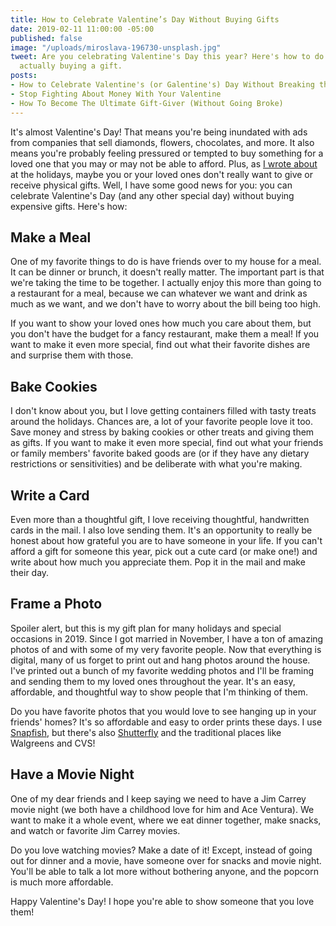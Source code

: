 ```yaml
---
title: How to Celebrate Valentine’s Day Without Buying Gifts
date: 2019-02-11 11:00:00 -05:00
published: false
image: "/uploads/miroslava-196730-unsplash.jpg"
tweet: Are you celebrating Valentine's Day this year? Here's how to do it without
  actually buying a gift.
posts:
- How to Celebrate Valentine's (or Galentine's) Day Without Breaking the Bank
- Stop Fighting About Money With Your Valentine
- How To Become The Ultimate Gift-Giver (Without Going Broke)
---
```


It's almost Valentine's Day! That means you're being inundated with ads from companies that sell diamonds, flowers, chocolates, and more. It also means you're probably feeling pressured or tempted to buy something for a loved one that you may or may not be able to afford. Plus, as [I wrote about](https://www.maggiegermano.com/blog/how-to-talk-to-loved-ones-if-you-dont-want-to-receive-gifts/) at the holidays, maybe you or your loved ones don't really want to give or receive physical gifts. Well, I have some good news for you: you can celebrate Valentine's Day (and any other special day) without buying expensive gifts. Here's how:

## Make a Meal

One of my favorite things to do is have friends over to my house for a meal. It can be dinner or brunch, it doesn't really matter. The important part is that we're taking the time to be together. I actually enjoy this more than going to a restaurant for a meal, because we can whatever we want and drink as much as we want, and we don't have to worry about the bill being too high.

If you want to show your loved ones how much you care about them, but you don't have the budget for a fancy restaurant, make them a meal! If you want to make it even more special, find out what their favorite dishes are and surprise them with those.

## Bake Cookies

I don't know about you, but I love getting containers filled with tasty treats around the holidays. Chances are, a lot of your favorite people love it too. Save money and stress by baking cookies or other treats and giving them as gifts. If you want to make it even more special, find out what your friends or family members' favorite baked goods are (or if they have any dietary restrictions or sensitivities) and be deliberate with what you're making. 

## Write a Card

Even more than a thoughtful gift, I love receiving thoughtful, handwritten cards in the mail. I also love sending them. It's an opportunity to really be honest about how grateful you are to have someone in your life. If you can't afford a gift for someone this year, pick out a cute card (or make one!) and write about how much you appreciate them. Pop it in the mail and make their day. 

## Frame a Photo

Spoiler alert, but this is my gift plan for many holidays and special occasions in 2019. Since I got married in November, I have a ton of amazing photos of and with some of my very favorite people. Now that everything is digital, many of us forget to print out and hang photos around the house. I've printed out a bunch of my favorite wedding photos and I'll be framing and sending them to my loved ones throughout the year. It's an easy, affordable, and thoughtful way to show people that I'm thinking of them.

Do you have favorite photos that you would love to see hanging up in your friends' homes? It's so affordable and easy to order prints these days. I use [Snapfish](http://www.snapfish.com), but there's also [Shutterfly](www.shutterfly.com) and the traditional places like Walgreens and CVS!

## Have a Movie Night

One of my dear friends and I keep saying we need to have a Jim Carrey movie night (we both have a childhood love for him and Ace Ventura). We want to make it a whole event, where we eat dinner together, make snacks, and watch or favorite Jim Carrey movies.

Do you love watching movies? Make a date of it! Except, instead of going out for dinner and a movie, have someone over for snacks and movie night. You'll be able to talk a lot more without bothering anyone, and the popcorn is much more affordable. 

Happy Valentine's Day! I hope you're able to show someone that you love them!